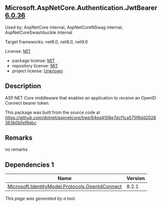 Microsoft.AspNetCore.Authentication.JwtBearer [6.0.36](https://www.nuget.org/packages/Microsoft.AspNetCore.Authentication.JwtBearer/6.0.36)
--------------------

Used by: AspNetCore internal, AspNetCoreNSwag internal, AspNetCoreSwashbuckle internal

Target frameworks: net6.0, net8.0, net9.0

License: [MIT](../../../../licenses/mit) 

- package license: [MIT](https://licenses.nuget.org/MIT) 
- repository license: [MIT](https://github.com/dotnet/aspnetcore) 
- project license: [Unknown](https://asp.net/) 

Description
-----------
ASP.NET Core middleware that enables an application to receive an OpenID Connect bearer token.

This package was built from the source code at https://github.com/dotnet/aspnetcore/tree/64ea4108e7dcf1ca575f8dd2028363b0b1ef6ebc

Remarks
-----------
no remarks


Dependencies 1
-----------

|Name|Version|
|----------|:----|
|[Microsoft.IdentityModel.Protocols.OpenIdConnect](../../../../packages/nuget.org/microsoft.identitymodel.protocols.openidconnect/8.2.1)|8.2.1|

*This page was generated by a tool.*